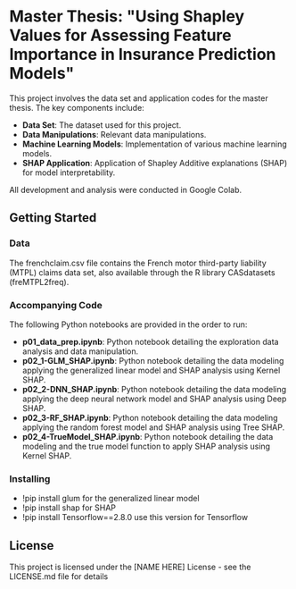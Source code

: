 # Master Thesis: "Using Shapley Values for Assessing Feature Importance in Insurance Prediction Models"

This project involves the data set and application codes for the master thesis. The key components include:

* **Data Set**: The dataset used for this project.
* **Data Manipulations**: Relevant data manipulations.
* **Machine Learning Models**: Implementation of various machine learning models.
* **SHAP Application**: Application of Shapley Additive explanations (SHAP) for model interpretability.

All development and analysis were conducted in Google Colab.

## Getting Started

### Data

The frenchclaim.csv file contains the French motor third-party liability (MTPL) claims data set, also available through the R library CASdatasets (freMTPL2freq).

### Accompanying Code
The following Python notebooks are provided in the order to run:

* **p01_data_prep.ipynb**: Python notebook detailing the exploration data analysis and data manipulation. 
* **p02_1-GLM_SHAP.ipynb**: Python notebook detailing the data modeling applying the generalized linear model and SHAP analysis using Kernel SHAP.
* **p02_2-DNN_SHAP.ipynb**: Python notebook detailing the data modeling applying the deep neural network model and SHAP analysis using Deep SHAP.
* **p02_3-RF_SHAP.ipynb**: Python notebook detailing the data modeling applying the random forest model and SHAP analysis using Tree SHAP.
* **p02_4-TrueModel_SHAP.ipynb**: Python notebook detailing the data modeling and the true model function to apply SHAP analysis using Kernel SHAP.

### Installing

* !pip install glum for the generalized linear model 
* !pip install shap for SHAP
* !pip install Tensorflow==2.8.0 use this version for Tensorflow 


## License

This project is licensed under the [NAME HERE] License - see the LICENSE.md file for details

